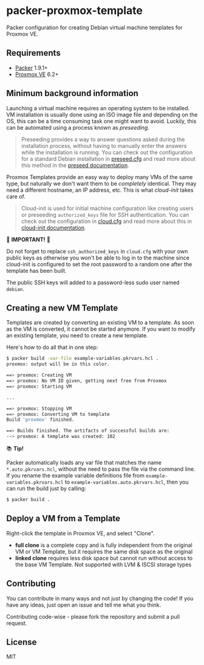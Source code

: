 # packer-proxmox-template

Packer configuration for creating Debian virtual machine templates for Proxmox VE.

## Requirements

- [Packer](https://www.packer.io/downloads) 1.9.1+
- [Proxmox VE](https://www.proxmox.com/en/proxmox-ve) 6.2+

## Minimum background information

Launching a virtual machine requires an operating system to be installed. VM installation is usually done using an ISO image file and depending on the OS, this can be a time consuming task one might want to avoid. Luckily, this can be automated using a process known as _preseeding_.

> Preseeding provides a way to answer questions asked during the installation process, without having to manually enter the answers while the installation is running. You can check out the configuration for a standard Debian installation in [preseed.cfg](preseed.cfg) and read more about this method in the [preseed documentation](https://wiki.debian.org/DebianInstaller/Preseed).

Proxmox Templates provide an easy way to deploy many VMs of the same type, but naturally we don't want them to be _completely_ identical. They may need a different hostname, an IP address, etc. This is what _cloud-init_ takes care of.

> Cloud-init is used for initial machine configuration like creating users or preseeding `authorized_keys` file for SSH authentication. You can check out the configuration in [cloud.cfg](cloud.cfg) and read more about this in [cloud-init documentation](https://cloudinit.readthedocs.io/en/latest/).

:rotating_light: **IMPORTANT!** :rotating_light:

Do not forget to replace `ssh_authorized_keys` in `cloud.cfg` with your own public keys as otherwise you won't be able to log in to the machine since cloud-init is configured to set the root password to a random one after the template has been built.

The public SSH keys will added to a password-less sudo user named `debian`.

## Creating a new VM Template

Templates are created by converting an existing VM to a template. As soon as the VM is converted, it cannot be started anymore. If you want to modify an existing template, you need to create a new template.

Here's how to do all that in one step:

```sh
$ packer build -var-file example-variables.pkrvars.hcl .
proxmox: output will be in this color.

==> proxmox: Creating VM
==> proxmox: No VM ID given, getting next free from Proxmox
==> proxmox: Starting VM

...

==> proxmox: Stopping VM
==> proxmox: Converting VM to template
Build 'proxmox' finished.

==> Builds finished. The artifacts of successful builds are:
--> proxmox: A template was created: 102
```

:books: **Tip!**

Packer automatically loads any var file that matches the name `*.auto.pkrvars.hcl`, without the need to pass the file via the command line. If you rename the example variable definitions file from `example-variables.pkrvars.hcl` to `example-variables.auto.pkrvars.hcl`, then you can run the build just by calling:

```sh
$ packer build .
```

## Deploy a VM from a Template

Right-click the template in Proxmox VE, and select "Clone".

- **full clone** is a complete copy and is fully independent from the original VM or VM Template, but it requires the same disk space as the original
- **linked clone** requires less disk space but cannot run without access to the base VM Template. Not supported with LVM & ISCSI storage types

## Contributing

You can contribute in many ways and not just by changing the code! If you have
any ideas, just open an issue and tell me what you think.

Contributing code-wise - please fork the repository and submit a pull request.

## License

MIT

